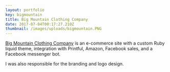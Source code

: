 ```yaml
---
layout: portfolio
key: bigmountain
title: Big Mountain Clothing Company
date: 2017-07-04T00:17:27.210Z
thumbnail: /images/uploads/bigmountain.PNG
---
```

[Big Mountain Clothing Company](https://bigmountainclothing.com) is an e-commerce site with a custom Ruby liquid theme, integration with Printful, Amazon, Facebook sales, and a Facebook messenger bot. 

I was also responsible for the branding and logo design.
